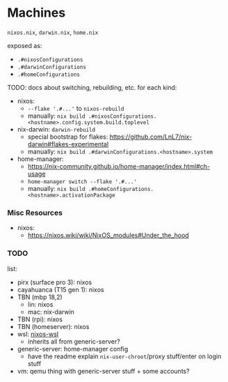 # Machines

`nixos.nix`, `darwin.nix`, `home.nix`

exposed as:
  - `.#nixosConfigurations`
  - `.#darwinConfigurations`
  - `.#homeConfigurations`

TODO: docs about switching, rebuilding, etc. for each kind:
  - nixos:
    + `--flake '.#...'` to `nixos-rebuild`
    + manually: `nix build .#nixosConfigurations.<hostname>.config.system.build.toplevel`
  - nix-darwin: `darwin-rebuild`
    + special bootstrap for flakes: https://github.com/LnL7/nix-darwin#flakes-experimental
    + manually: `nix build .#darwinConfigurations.<hostname>.system`
  - home-manager:
    + https://nix-community.github.io/home-manager/index.html#ch-usage
    + `home-manager switch --flake '.#...'`
    + manually: `nix build .#homeConfigurations.<hostname>.activationPackage`

### Misc Resources

  - nixos:
    + https://nixos.wiki/wiki/NixOS_modules#Under_the_hood

### TODO

list:
  - pirx (surface pro 3): nixos
  - cayahuanca (T15 gen 1): nixos
  - TBN (mbp 18,2)
    + lin: nixos
    + mac: nix-darwin
  - TBN (rpi): nixos
  - TBN (homeserver): nixos
  - wsl: [nixos-wsl](https://github.com/Trundle/NixOS-WSL)
    + inherits all from generic-server?
  - generic-server: home-manager config
    + have the readme explain `nix-user-chroot`/proxy stuff/enter on login stuff
  - vm: qemu thing with generic-server stuff + some accounts?